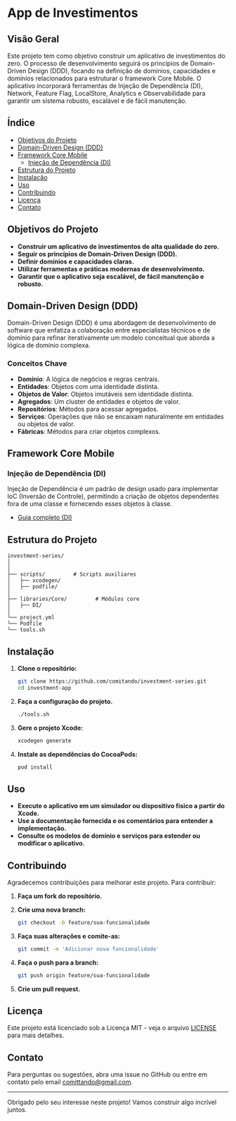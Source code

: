 # App de Investimentos

## Visão Geral

Este projeto tem como objetivo construir um aplicativo de investimentos do zero. O processo de desenvolvimento seguirá os princípios de Domain-Driven Design (DDD), focando na definição de domínios, capacidades e domínios relacionados para estruturar o framework Core Mobile. O aplicativo incorporará ferramentas de Injeção de Dependência (DI), Network, Feature Flag, LocalStore, Analytics e Observabilidade para garantir um sistema robusto, escalável e de fácil manutenção.

## Índice

- [Objetivos do Projeto](#objetivos-do-projeto)
- [Domain-Driven Design (DDD)](#domain-driven-design-ddd)
- [Framework Core Mobile](#framework-core-mobile)
  - [Injeção de Dependência (DI)](#injeção-de-dependência-di)
- [Estrutura do Projeto](#estrutura-do-projeto)
- [Instalação](#instalação)
- [Uso](#uso)
- [Contribuindo](#contribuindo)
- [Licença](#licença)
- [Contato](#contato)

## Objetivos do Projeto

- **Construir um aplicativo de investimentos de alta qualidade do zero.**
- **Seguir os princípios de Domain-Driven Design (DDD).**
- **Definir domínios e capacidades claras.**
- **Utilizar ferramentas e práticas modernas de desenvolvimento.**
- **Garantir que o aplicativo seja escalável, de fácil manutenção e robusto.**

## Domain-Driven Design (DDD)

Domain-Driven Design (DDD) é uma abordagem de desenvolvimento de software que enfatiza a colaboração entre especialistas técnicos e de domínio para refinar iterativamente um modelo conceitual que aborda a lógica de domínio complexa.

### Conceitos Chave

- **Domínio**: A lógica de negócios e regras centrais.
- **Entidades**: Objetos com uma identidade distinta.
- **Objetos de Valor**: Objetos imutáveis sem identidade distinta.
- **Agregados**: Um cluster de entidades e objetos de valor.
- **Repositórios**: Métodos para acessar agregados.
- **Serviços**: Operações que não se encaixam naturalmente em entidades ou objetos de valor.
- **Fábricas**: Métodos para criar objetos complexos.

## Framework Core Mobile

### Injeção de Dependência (DI)

Injeção de Dependência é um padrão de design usado para implementar IoC (Inversão de Controle), permitindo a criação de objetos dependentes fora de uma classe e fornecendo esses objetos à classe.

- [Guia completo (DI)](docs/di/README.md/)

## Estrutura do Projeto

```
investment-series/
│
│
├── scripts/         # Scripts auxiliares
│   ├── xcodegen/
│   ├── podfile/
│
├── libraries/Core/         # Módulos core
│   ├── DI/
│
└── project.yml
└── Podfile
└── tools.sh
```

## Instalação

1. **Clone o repositório:**

   ```bash
   git clone https://github.com/comitando/investment-series.git
   cd investment-app
   ```

3. **Faça a configuração do projeto.**

   ```bash
   ./tools.sh
   ```

4. **Gere o projeto Xcode:**

   ```bash
   xcodegen generate
   ```

3. **Instale as dependências do CocoaPods:**

   ```bash
   pod install
   ```

## Uso

- **Execute o aplicativo em um simulador ou dispositivo físico a partir do Xcode.**
- **Use a documentação fornecida e os comentários para entender a implementação.**
- **Consulte os modelos de domínio e serviços para estender ou modificar o aplicativo.**

## Contribuindo

Agradecemos contribuições para melhorar este projeto. Para contribuir:

1. **Faça um fork do repositório.**
2. **Crie uma nova branch:**

   ```bash
   git checkout -b feature/sua-funcionalidade
   ```

3. **Faça suas alterações e comite-as:**

   ```bash
   git commit -m 'Adicionar nova funcionalidade'
   ```

4. **Faça o push para a branch:**

   ```bash
   git push origin feature/sua-funcionalidade
   ```

5. **Crie um pull request.**

## Licença

Este projeto está licenciado sob a Licença MIT - veja o arquivo [LICENSE](LICENSE) para mais detalhes.

## Contato

Para perguntas ou sugestões, abra uma issue no GitHub ou entre em contato pelo email [comittando@gmail.com](mailto:comittando@gmail.com).

---

Obrigado pelo seu interesse neste projeto! Vamos construir algo incrível juntos.